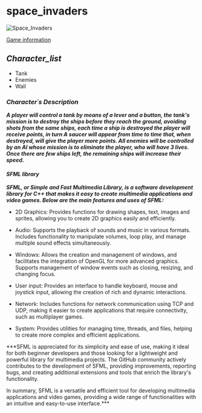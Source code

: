 # space_invaders
![Space_Invaders](https://media.es.wired.com/photos/643859cbf381a957088482dc/master/w_1600,c_limit/space-invaders-atari-2600.png)

[Game information](https://es.wikipedia.org/wiki/Space_Invaders)

## ***Character_list***

* Tank
* Enemies
* Wall

### ***Character´s Description***

***A player will control a tank by means of a lever and a button, the tank's mission is to destroy the ships before they reach the ground, avoiding shots from the same ships, each time a ship is destroyed the player will receive points, in turn A saucer will appear from time to time that, when destroyed, will give the player more points. All enemies will be controlled by an AI whose mission is to eliminate the player, who will have 3 lives. Once there are few ships left, the remaining ships will increase their speed.***

#### ***SFML library***

***SFML, or Simple and Fast Multimedia Library, is a software development library for C++ that makes it easy to create multimedia applications and video games. Below are the main features and uses of SFML:***

* 2D Graphics: Provides functions for drawing shapes, text, images and sprites, allowing you to create 2D graphics easily and efficiently.

* Audio: Supports the playback of sounds and music in various formats. Includes functionality to manipulate volumes, loop play, and manage multiple sound effects simultaneously.

* Windows: Allows the creation and management of windows, and facilitates the integration of OpenGL for more advanced graphics. Supports management of window events such as closing, resizing, and changing focus.

* User input: Provides an interface to handle keyboard, mouse and joystick input, allowing the creation of rich and dynamic interactions.

* Network: Includes functions for network communication using TCP and UDP, making it easier to create applications that require connectivity, such as multiplayer games.

* System: Provides utilities for managing time, threads, and files, helping to create more complex and efficient applications.

***SFML is appreciated for its simplicity and ease of use, making it ideal for both beginner developers and those looking for a lightweight and powerful library for multimedia projects. The GitHub community actively contributes to the development of SFML, providing improvements, reporting bugs, and creating additional extensions and tools that enrich the library's functionality.

In summary, SFML is a versatile and efficient tool for developing multimedia applications and video games, providing a wide range of functionalities with an intuitive and easy-to-use interface.***